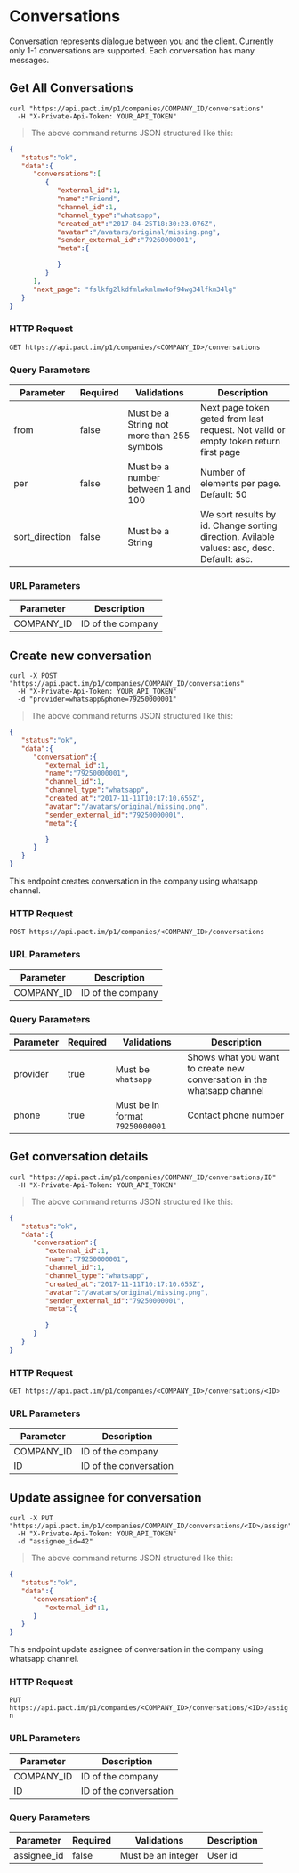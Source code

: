 # Conversations

Conversation represents dialogue between you and the client. Currently only 1-1 conversations are supported.
Each conversation has many messages.

## Get All Conversations

```shell
curl "https://api.pact.im/p1/companies/COMPANY_ID/conversations"
  -H "X-Private-Api-Token: YOUR_API_TOKEN"
```

> The above command returns JSON structured like this:

```json
{
   "status":"ok",
   "data":{
      "conversations":[
         {
            "external_id":1,
            "name":"Friend",
            "channel_id":1,
            "channel_type":"whatsapp",
            "created_at":"2017-04-25T18:30:23.076Z",
            "avatar":"/avatars/original/missing.png",
            "sender_external_id":"79260000001",
            "meta":{

            }
         }
      ],
      "next_page": "fslkfg2lkdfmlwkmlmw4of94wg34lfkm34lg"
   }
}
```

### HTTP Request

`GET https://api.pact.im/p1/companies/<COMPANY_ID>/conversations`

### Query Parameters

Parameter | Required | Validations | Description
--------- | -------- | ----------- | -----------
from | false | Must be a String not more than 255 symbols | Next page token geted from last request. Not valid or empty token return first page
per | false | Must be a number between 1 and 100 | Number of elements per page. Default: 50
sort_direction | false | Must be a String | We sort results by id. Change sorting direction. Avilable values: asc, desc. Default: asc.

### URL Parameters

Parameter | Description
--------- | -----------
COMPANY_ID | ID of the company

## Create new conversation

```shell
curl -X POST "https://api.pact.im/p1/companies/COMPANY_ID/conversations"
  -H "X-Private-Api-Token: YOUR_API_TOKEN"
  -d "provider=whatsapp&phone=79250000001"
```

> The above command returns JSON structured like this:

```json
{
   "status":"ok",
   "data":{
      "conversation":{
         "external_id":1,
         "name":"79250000001",
         "channel_id":1,
         "channel_type":"whatsapp",
         "created_at":"2017-11-11T10:17:10.655Z",
         "avatar":"/avatars/original/missing.png",
         "sender_external_id":"79250000001",
         "meta":{

         }
      }
   }
}
```

This endpoint creates conversation in the company using whatsapp channel.

### HTTP Request

`POST https://api.pact.im/p1/companies/<COMPANY_ID>/conversations`

### URL Parameters

Parameter | Description
--------- | -----------
COMPANY_ID | ID of the company

### Query Parameters

Parameter | Required | Validations | Description
--------- | -------- | ----------- | -----------
provider | true | Must be `whatsapp` | Shows what you want to create new conversation in the whatsapp channel
phone | true | Must be in format `79250000001` | Contact phone number

## Get conversation details

```shell
curl "https://api.pact.im/p1/companies/COMPANY_ID/conversations/ID"
  -H "X-Private-Api-Token: YOUR_API_TOKEN"
```

> The above command returns JSON structured like this:

```json
{
   "status":"ok",
   "data":{
      "conversation":{
         "external_id":1,
         "name":"79250000001",
         "channel_id":1,
         "channel_type":"whatsapp",
         "created_at":"2017-11-11T10:17:10.655Z",
         "avatar":"/avatars/original/missing.png",
         "sender_external_id":"79250000001",
         "meta":{

         }
      }
   }
}
```


### HTTP Request

`GET https://api.pact.im/p1/companies/<COMPANY_ID>/conversations/<ID>`

### URL Parameters

Parameter | Description
--------- | -----------
COMPANY_ID | ID of the company
ID | ID of the conversation


## Update assignee for conversation

```shell
curl -X PUT "https://api.pact.im/p1/companies/COMPANY_ID/conversations/<ID>/assign"
  -H "X-Private-Api-Token: YOUR_API_TOKEN"
  -d "assignee_id=42"
```

> The above command returns JSON structured like this:

```json
{
   "status":"ok",
   "data":{
      "conversation":{
         "external_id":1,
      }
   }
}
```

This endpoint update assignee of conversation in the company using whatsapp channel.

### HTTP Request

`PUT https://api.pact.im/p1/companies/<COMPANY_ID>/conversations/<ID>/assign`

### URL Parameters

Parameter | Description
--------- | -----------
COMPANY_ID | ID of the company
ID | ID of the conversation

### Query Parameters

Parameter | Required | Validations | Description
--------- | -------- | ----------- | -----------
assignee_id | false | Must be an integer | User id
